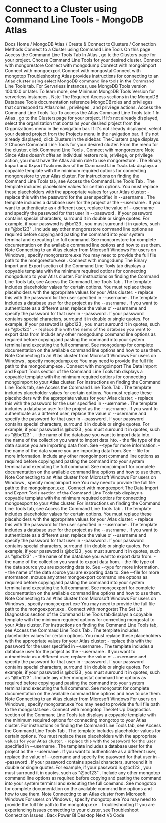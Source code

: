 # Connect to a Cluster using Command Line Tools - MongoDB Atlas


Docs Home / MongoDB Atlas / Create & Connect to Clusters / Connection Methods Connect to a Cluster using Command Line Tools On this page Access the Command Line Tools Tab In Atlas , go to the Clusters page for your project. Choose Command Line Tools for your desired cluster. Connect with mongorestore Connect with mongodump Connect with mongoimport Connect with mongoexport Connect with mongostat Connect with mongotop Troubleshooting Atlas provides instructions for connecting to an Atlas cluster
using select MongoDB command line tools in the Command Line Tools tab. For Serverless instances, use MongoDB Tools version
100.10.0 or later. To learn more, see Minimum MongoDB Tools Version for serverless instances . Note The Required Access sections in the MongoDB Database Tools documentation reference
MongoDB roles and privileges that correspond to Atlas roles , privileges , and privilege actions. Access the Command Line Tools Tab To access the Atlas Command Line Tools tab: 1 In Atlas , go to the Clusters page for your project. If it's not already displayed, select the organization that
contains your desired project from the Organizations menu in the
navigation bar. If it's not already displayed, select your desired project
from the Projects menu in the navigation bar. If it's not already displayed, click Clusters in the
sidebar. The Clusters page displays. 2 Choose Command Line Tools for your desired cluster. From the menu for the cluster, click Command Line Tools . Connect with mongorestore Note Since Atlas doesn't offer an individual restore role,
privilege, or privilege action, you must have the Atlas admin role to use mongorestore . The Binary Import and Export Tools section of the Command Line Tools tab
displays a copyable template with the minimum required options for
connecting mongorestore to your Atlas cluster.
For instructions on finding the Command Line Tools tab,
see Access the Command Line Tools Tab . The template includes placeholder values for certain options.
You must replace these placeholders with the appropriate values for
your Atlas cluster: <PASSWORD> - replace this with the password for the user
specified in --username . The template includes a database user
for the project as the --username . If you want to authenticate
as a different user, replace the value of --username and
specify the password for that user in --password . If your password contains special characters, surround it in double
or single quotes. For example, if your password is @bc123 , you
must surround it in quotes, such as "@bc123" . Include any other mongorestore command line options as required
before copying and pasting the command into your system terminal and
executing the full command. See mongorestore for complete
documentation on the available command line options and how to use
them. Note Connecting to an Atlas cluster from Microsoft Windows For users on Windows , specify mongorestore.exe You may need to provide the full file
path to the mongorestore.exe . Connect with mongodump The Binary Import and Export section of the Command Line Tools tab
displays a copyable template with the minimum required options for
connecting mongodump to your Atlas cluster.
For instructions on finding the Command Line Tools tab,
see Access the Command Line Tools Tab . The template includes placeholder values for certain options.
You must replace these placeholders with the appropriate values for
your Atlas cluster: <PASSWORD> - replace this with the password for the user
specified in --username . The template includes a database user
for the project as the --username . If you want to authenticate
as a different user, replace the value of --username and
specify the password for that user in --password . If your password contains special characters, surround it in double
or single quotes. For example, if your password is @bc123 , you
must surround it in quotes, such as "@bc123" . <DATABASE> - replace this with the name of the database you want to export data from Include any other mongodump command line options as required
before copying and pasting the command into your system terminal and
executing the full command. See mongodump for complete
documentation on the available command line options and how to use
them. Note Connecting to an Atlas cluster from Microsoft Windows For users on Windows , specify mongodump.exe You may need to provide the full file
path to the mongodump.exe . Connect with mongoimport The Data Import and Export Tools section of the Command Line Tools tab
displays a copyable template with the minimum required options for
connecting mongoimport to your Atlas cluster.
For instructions on finding the Command Line Tools tab,
see Access the Command Line Tools Tab . The template includes placeholder values for certain options.
You must replace these placeholders with the appropriate values for
your Atlas cluster: <PASSWORD> - replace this with the password for the user
specified in --username . The template includes a database user
for the project as the --username . If you want to authenticate
as a different user, replace the value of --username and
specify the password for that user in --password . If your password contains special characters, surround it in double
or single quotes. For example, if your password is @bc123 , you
must surround it in quotes, such as "@bc123" . <DATABASE> - the name of the database you want to import data into. <COLLECTION> - the name of the collection you want to import data into. <FILETYPE> - the file type of the data source you are importing data from. See --type for more information. <FILENAME> - the name of the data source you are importing data from. See --file for more information. Include any other mongoimport command line options as required
before copying and pasting the command into your system terminal and
executing the full command. See mongoimport for complete
documentation on the available command line options and how to use
them. Note Connecting to an Atlas cluster from Microsoft Windows For users on Windows , specify mongoimport.exe You may need to provide the full file
path to the mongoimport.exe . Connect with mongoexport The Data Import and Export Tools section of the Command Line Tools tab
displays a copyable template with the minimum required options for
connecting mongoexport to your Atlas cluster.
For instructions on finding the Command Line Tools tab,
see Access the Command Line Tools Tab . The template includes placeholder values for certain options.
You must replace these placeholders with the appropriate values for
your Atlas cluster: <PASSWORD> - replace this with the password for the user
specified in --username . The template includes a database user
for the project as the --username . If you want to authenticate
as a different user, replace the value of --username and
specify the password for that user in --password . If your password contains special characters, surround it in double
or single quotes. For example, if your password is @bc123 , you
must surround it in quotes, such as "@bc123" . <DATABASE> - the name of the database you want to export data from. <COLLECTION> - the name of the collection you want to export data from. <FILETYPE> - the file type of the data source you are exporting data to. See --type for more information. <FILENAME> - the name of the data source you are exporting data to. See --file for more information. Include any other mongoexport command line options as required
before copying and pasting the command into your system terminal and
executing the full command. See mongoexport for complete
documentation on the available command line options and how to use
them. Note Connecting to an Atlas cluster from Microsoft Windows For users on Windows , specify mongoexport.exe You may need to provide the full file
path to the mongoexport.exe . Connect with mongostat The Set Up Diagnostics section of the Command Line Tools tab
displays a copyable template with the minimum required options for
connecting mongostat to your Atlas cluster.
For instructions on finding the Command Line Tools tab,
see Access the Command Line Tools Tab . The template includes placeholder values for certain options.
You must replace these placeholders with the appropriate values for
your Atlas cluster: <PASSWORD> - replace this with the password for the user
specified in --username . The template includes a database user
for the project as the --username . If you want to authenticate
as a different user, replace the value of --username and
specify the password for that user in --password . If your password contains special characters, surround it in double
or single quotes. For example, if your password is @bc123 , you
must surround it in quotes, such as "@bc123" . Include any other mongostat command line options as required
before copying and pasting the command into your system terminal and
executing the full command. See mongostat for complete
documentation on the available command line options and how to use
them. Note Connecting to an Atlas cluster from Microsoft Windows For users on Windows , specify mongostat.exe You may need to provide the full file
path to the mongostat.exe . Connect with mongotop The Set Up Diagnostics section of the Command Line Tools tab
displays a copyable template with the minimum required options for
connecting mongotop to your Atlas cluster.
For instructions on finding the Command Line Tools tab,
see Access the Command Line Tools Tab . The template includes placeholder values for certain options.
You must replace these placeholders with the appropriate values for
your Atlas cluster: <PASSWORD> - replace this with the password for the user
specified in --username . The template includes a database user
for the project as the --username . If you want to authenticate
as a different user, replace the value of --username and
specify the password for that user in --password . If your password contains special characters, surround it in double
or single quotes. For example, if your password is @bc123 , you
must surround it in quotes, such as "@bc123" . Include any other mongotop command line options as required
before copying and pasting the command into your system terminal and
executing the full command. See mongotop for complete
documentation on the available command line options and how to use
them. Note Connecting to an Atlas cluster from Microsoft Windows For users on Windows , specify mongotop.exe You may need to provide the full file
path to the mongotop.exe . Troubleshooting If you are experiencing issues connecting to your cluster, see Troubleshoot Connection Issues . Back Power BI Desktop Next VS Code
